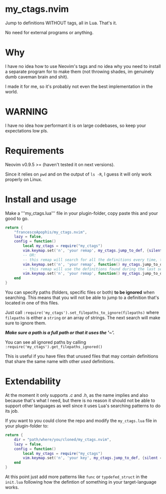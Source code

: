 # my_ctags.nvim

Jump to definitions WITHOUT tags, all in Lua. That's it.

No need for external programs or anything.

# Why
I have no idea how to use Neovim's tags and no idea why you need 
to install a separate program for to make them (not throwing shades, im genuinely dumb caveman brain and shit).

I made it for me, so it's probably not even the best implementation in the world.

# WARNING 
I have no idea how performant it is on large codebases, so
keep your expectations low pls. 

# Requirements
Neovim v0.9.5 >= (haven't tested it on next versions).

Since it relies on ```pwd``` and on the output of ```ls -R```, 
I guess it will only work properly on Linux.


# Install and usage
Make a '''my_ctags.lua''' file in your plugin-folder, copy 
paste this and your good to go.

```lua
return {
    "francescoApophis/my_ctags.nvim",
    lazy = false,
    config = function()
        local my_ctags = require("my_ctags")
        vim.keymap.set('n', 'your remap', my_ctags.jump_to_def, {silent = true, noremap = true})
        -- OR: 
        -- this remap will search for all the definitions every time, this is by default
        vim.keymap.set('n', 'your remap', function() my_ctags.jump_to_def(true) end, {silent = true, noremap = true})
        -- this remap will use the definitions found during the last search
        vim.keymap.set('n', 'your remap', function() my_ctags.jump_to_def(false) end, {silent = true, noremap = true})
    end
}
```

You can specify paths (folders, specific files or both) **to be ignored** when searching.
This means that you will not be able to jump to a definition that's located in
one of this files.

Just call ```:require('my_ctags').set_filepaths_to_ignore(filepaths)``` where ```filepaths``` is
either a ```string``` or an array of strings. The next search will make sure to ignore them.

***Make sure a path is a full path or that it uses the '~'.***

You can see all ignored paths by calling ```:require('my_ctags').get_filepaths_ignored()```

This is useful if you have files that unused files that may contain 
definitions that share the same name with other *used* definitions.


# Extendability
At the moment it only supports *.c* and *.h*, as the name implies and also
because that's what I need, but there is no reason it should not be able to 
support other languages as well since it uses Lua's searching patterns to do its job. 

If you want to you could clone the repo and modify the 
```my_ctags.lua``` file in your plugin-folder to:

```lua
return {
    dir = "path/where/you/cloned/my_ctags.nvim",
    lazy = false,
    config = function()
        local my_ctags = require("my_ctags")
        vim.keymap.set('n', 'your key', my_ctags.jump_to_def, {silent = true, noremap = true})
    end
}
```

At this point just add more patterns like ```func``` or ```typdefed_struct``` in the ```init.lua``` following how the defintion of something in your target-language works.

